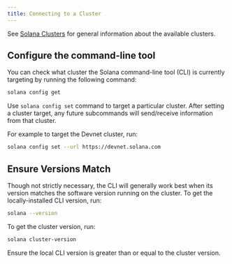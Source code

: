 ```yaml
---
title: Connecting to a Cluster
---
```


See [Solana Clusters](../clusters.md) for general information about the available clusters.

## Configure the command-line tool

You can check what cluster the Solana command-line tool (CLI) is currently targeting by running the following command:

```bash
solana config get
```

Use `solana config set` command to target a particular cluster. After setting a cluster target, any future subcommands will send/receive information from that cluster.

For example to target the Devnet cluster, run:

```bash
solana config set --url https://devnet.solana.com
```

## Ensure Versions Match

Though not strictly necessary, the CLI will generally work best when its version matches the software version running on the cluster. To get the locally-installed CLI version, run:

```bash
solana --version
```

To get the cluster version, run:

```bash
solana cluster-version
```

Ensure the local CLI version is greater than or equal to the cluster version.
